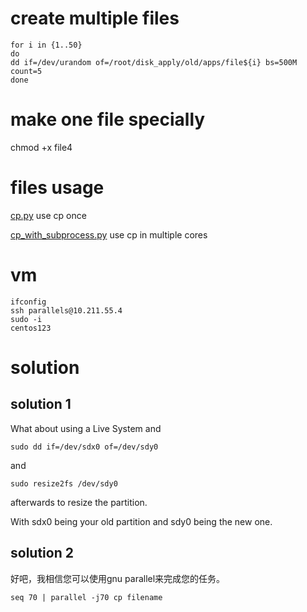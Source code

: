 

# create multiple files


```shell
for i in {1..50}
do
dd if=/dev/urandom of=/root/disk_apply/old/apps/file${i} bs=500M count=5
done
```



# make one file specially

chmod +x file4


# files usage

[cp.py](cp.py) use cp once

[cp_with_subprocess.py](cp_with_subprocess.py) use cp in multiple cores


# vm

```shell
ifconfig
ssh parallels@10.211.55.4
sudo -i 
centos123
```


# solution

## solution 1



What about using a Live System and

```
sudo dd if=/dev/sdx0 of=/dev/sdy0
```

and

```
sudo resize2fs /dev/sdy0
```

afterwards to resize the partition.

With sdx0 being your old partition and sdy0 being the new one.


## solution 2

好吧，我相信您可以使用gnu parallel来完成您的任务。

```
seq 70 | parallel -j70 cp filename
```

